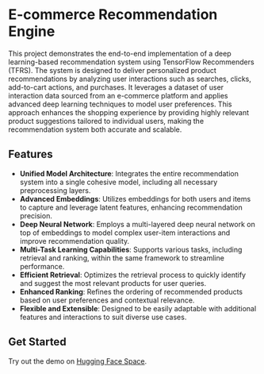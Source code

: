 # E-commerce Recommendation Engine

This project demonstrates the end-to-end implementation of a deep learning-based recommendation system using TensorFlow Recommenders (TFRS). The system is designed to deliver personalized product recommendations by analyzing user interactions such as searches, clicks, add-to-cart actions, and purchases. It leverages a dataset of user interaction data sourced from an e-commerce platform and applies advanced deep learning techniques to model user preferences. This approach enhances the shopping experience by providing highly relevant product suggestions tailored to individual users, making the recommendation system both accurate and scalable.

## Features
- **Unified Model Architecture**: Integrates the entire recommendation system into a single cohesive model, including all necessary preprocessing layers.
- **Advanced Embeddings**: Utilizes embeddings for both users and items to capture and leverage latent features, enhancing recommendation precision.
- **Deep Neural Network**: Employs a multi-layered deep neural network on top of embeddings to model complex user-item interactions and improve recommendation quality.
- **Multi-Task Learning Capabilities**: Supports various tasks, including retrieval and ranking, within the same framework to streamline performance.
- **Efficient Retrieval**: Optimizes the retrieval process to quickly identify and suggest the most relevant products for user queries.
- **Enhanced Ranking**: Refines the ordering of recommended products based on user preferences and contextual relevance.
- **Flexible and Extensible**: Designed to be easily adaptable with additional features and interactions to suit diverse use cases.

## Get Started
Try out the demo on [Hugging Face Space](https://huggingface.co/spaces/sagravela/demo_recommendation_engine).
